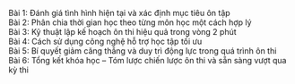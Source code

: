 Bài 1: Đánh giá tình hình hiện tại và xác định mục tiêu ôn tập  
Bài 2: Phân chia thời gian học theo từng môn học một cách hợp lý  
Bài 3: Kỹ thuật lập kế hoạch ôn thi hiệu quả trong vòng 2 phút  
Bài 4: Cách sử dụng công nghệ hỗ trợ học tập tối ưu  
Bài 5: Bí quyết giảm căng thẳng và duy trì động lực trong quá trình ôn thi  
Bài 6: Tổng kết khóa học – Tóm lược chiến lược ôn thi và sẵn sàng vượt qua kỳ thi